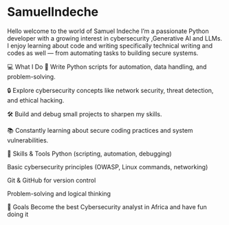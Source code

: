 # SamuelIndeche
Hello welcome to the world of Samuel Indeche
I’m a passionate Python developer with a growing interest in cybersecurity ,Generative AI and LLMs. I enjoy learning about code and writing specifically technical writing and codes as well — from automating tasks to building secure systems.

💻 What I Do
🐍 Write Python scripts for automation, data handling, and problem-solving.

🔒 Explore cybersecurity concepts like network security, threat detection, and ethical hacking.

🛠️ Build and debug small projects to sharpen my skills.

📚 Constantly learning about secure coding practices and system vulnerabilities.

🧠 Skills & Tools
Python (scripting, automation, debugging)

Basic cybersecurity principles (OWASP, Linux commands, networking)

Git & GitHub for version control

Problem-solving and logical thinking

🚀 Goals
Become the best Cybersecurity analyst in Africa and have fun doing it
